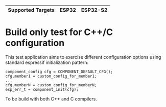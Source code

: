 | Supported Targets | ESP32 | ESP32-S2 |
| ----------------- | ----- | -------- |

# Build only test for C++/C configuration

This test application aims to exercise different configuration options using standard espressif initialization pattern:
```
component_config cfg = COMPONENT_DEFAULT_CFG();
cfg.member1 = custom_config_for_member1;
...
cfg.memberN = custom_config_for_memberN;
esp_err_t = component_init(cfg);
```
To be build with both C++ and C compilers.